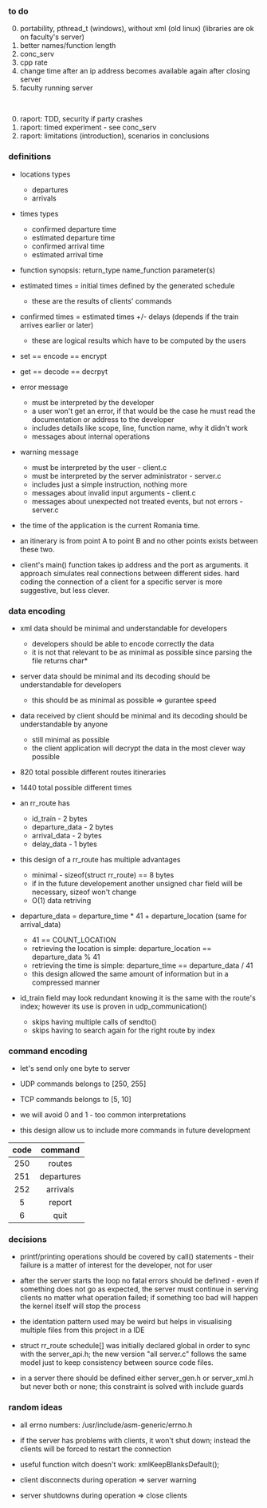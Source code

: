 ### to do

0. portability, pthread_t (windows), without xml (old linux) (libraries are ok on faculty's server)
0. better names/function length
0. conc_serv
0. cpp rate
0. change time after an ip address becomes available again after closing server
0. faculty running server

<br>

0. raport: TDD, security if party crashes
0. raport: timed experiment - see conc_serv
0. raport: limitations (introduction), scenarios in conclusions

### definitions

- locations types
    - departures
    - arrivals

- times types
    - confirmed departure time
    - estimated departure time
    - confirmed arrival time
    - estimated arrival time

- function synopsis: return_type name_function parameter(s)
- estimated times = initial times defined by the generated schedule
    - these are the results of clients' commands
- confirmed times = estimated times +/- delays (depends if the train arrives earlier or later)
    - these are logical results which have to be computed by the users

- set == encode == encrypt
- get == decode == decrpyt

- error message
    - must be interpreted by the developer
    - a user won't get an error, if that would be the case he must read the documentation or address to the developer
    - includes details like scope, line, function name, why it didn't work
    - messages about internal operations
- warning message
    - must be interpreted by the user - client.c
    - must be interpreted by the server administrator - server.c
    - includes just a simple instruction, nothing more
    - messages about invalid input arguments - client.c
    - messages about unexpected not treated events, but not errors - server.c

- the time of the application is the current Romania time.
- an itinerary is from point A to point B and no other points exists between these two.
- client's main() function takes ip address and the port as arguments. it approach simulates real connections between different sides. hard coding the connection of a client for a specific server is more suggestive, but less clever.

### data encoding

- xml data should be minimal and understandable for developers
    - developers should be able to encode correctly the data
    - it is not that relevant to be as minimal as possible since parsing the file returns char*
- server data should be minimal and its decoding should be understandable for developers
    - this should be as minimal as possible => gurantee speed
- data received by client should be minimal and its decoding should be understandable by anyone
    - still minimal as possible
    - the client application will decrypt the data in the most clever way possible

- 820 total possible different routes itineraries
- 1440 total possible different times

- an rr_route has
    - id_train - 2 bytes
    - departure_data - 2 bytes
    - arrival_data - 2 bytes
    - delay_data - 1 bytes
- this design of a rr_route has multiple advantages
    - minimal - sizeof(struct rr_route) == 8 bytes
    - if in the future developement another unsigned char field will be necessary, sizeof won't change
    - O(1) data retriving
- departure_data = departure_time * 41 + departure_location (same for arrival_data)
    - 41 == COUNT_LOCATION
    - retrieving the location is simple: departure_location == departure_data % 41
    - retrieving the time is simple: departure_time == departure_data / 41
    - this design allowed the same amount of information but in a compressed manner
- id_train field may look redundant knowing it is the same with the route's index; however its use is proven in udp_communication()
    - skips having multiple calls of sendto()
    - skips having to search again for the right route by index

### command encoding 

- let's send only one byte to server
- UDP commands belongs to [250, 255]
- TCP commands belongs to [5, 10]
- we will avoid 0 and 1 - too common interpretations

- this design allow us to include more commands in future development

| code | command    |
|:----:|:----------:|
| 250  | routes     |
| 251  | departures |
| 252  | arrivals   |
| 5    | report     |
| 6    | quit       |

### decisions

- printf/printing operations should be covered by call() statements - their failure is a matter of interest for the developer, not for user

- after the server starts the loop no fatal errors should be defined - even if something does not go as expected, the server must continue in serving clients no matter what operation failed; if something too bad will happen the kernel itself will stop the process

- the identation pattern used may be weird but helps in visualising multiple files from this project in a IDE

- struct rr_route schedule[] was initially declared global in order to sync with the server_api.h; the new version "all server.c" follows the same model just to keep consistency between source code files.

- in a server there should be defined either server_gen.h or server_xml.h but never both or none; this constraint is solved with include guards

### random ideas

- all errno numbers: /usr/include/asm-generic/errno.h
- if the server has problems with clients, it won't shut down; instead the clients will be forced to restart the connection
- useful function witch doesn't work: xmlKeepBlanksDefault();

- client disconnects during operation => server warning
- server shutdowns during operation => close clients
